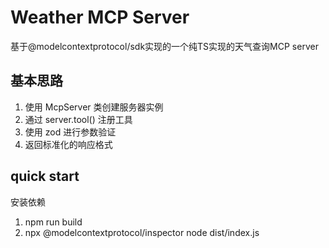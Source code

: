 # Weather MCP Server

基于@modelcontextprotocol/sdk实现的一个纯TS实现的天气查询MCP server

## 基本思路

1. 使用 McpServer 类创建服务器实例
2. 通过 server.tool() 注册工具
3. 使用 zod 进行参数验证
4. 返回标准化的响应格式

## quick start

安装依赖

1. npm run build
2. npx @modelcontextprotocol/inspector node dist/index.js
